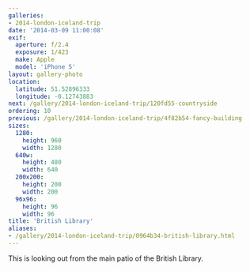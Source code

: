 ```yaml
---
galleries:
- 2014-london-iceland-trip
date: '2014-03-09 11:00:08'
exif:
  aperture: f/2.4
  exposure: 1/423
  make: Apple
  model: 'iPhone 5'
layout: gallery-photo
location:
  latitude: 51.52896333
  longitude: -0.12743883
next: /gallery/2014-london-iceland-trip/120fd55-countryside
ordering: 10
previous: /gallery/2014-london-iceland-trip/4f82b54-fancy-building
sizes:
  1280:
    height: 960
    width: 1280
  640w:
    height: 480
    width: 640
  200x200:
    height: 200
    width: 200
  96x96:
    height: 96
    width: 96
title: 'British Library'
aliases:
- /gallery/2014-london-iceland-trip/0964b34-british-library.html
---
```


This is looking out from the main patio of the British Library.
